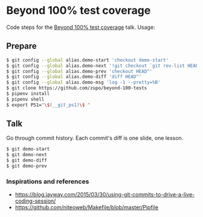 # Beyond 100% test coverage

Code steps for the [Beyond 100% test coverage](https://www.youtube.com/watch?v=AvqtOwWSTcQ&index=20&t=0s&list=PLGN9BI-OAQkRIdWktlyb8ynaapIHTnkVu) talk. Usage:

## Prepare

```bash
$ git config --global alias.demo-start 'checkout demo-start'
$ git config --global alias.demo-next '!git checkout `git rev-list HEAD..demo-end | tail -1`'
$ git config --global alias.demo-prev 'checkout HEAD^'
$ git config --global alias.demo-diff 'diff HEAD^'
$ git config --global alias.demo-msg 'log -1 --pretty=%B'
$ git clone https://github.com/zupo/beyond-100-tests
$ pipenv install
$ pipenv shell
$ export PS1="\$(__git_ps1)\$ "
```

## Talk

Go through commit history. Each commit's diff is one slide, one lesson.  

```bash
$ git demo-start
$ git demo-next
$ git demo-diff
$ git demo-prev
```

### Inspirations and references

* https://blog.jayway.com/2015/03/30/using-git-commits-to-drive-a-live-coding-session/
* https://github.com/niteoweb/Makefile/blob/master/Pipfile
